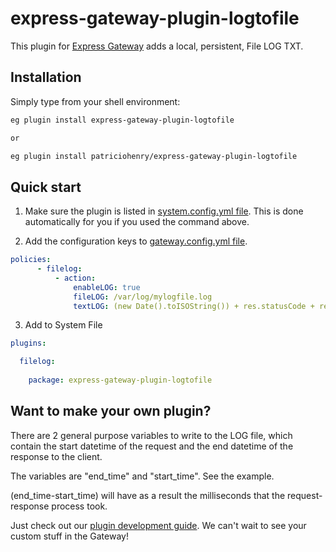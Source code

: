# express-gateway-plugin-logtofile

This plugin for [Express Gateway](https://express-gateway.io) adds a local, persistent, File LOG TXT.

## Installation

Simply type from your shell environment:

```bash
eg plugin install express-gateway-plugin-logtofile

or

eg plugin install patriciohenry/express-gateway-plugin-logtofile

```

## Quick start

1. Make sure the plugin is listed in [system.config.yml file](https://www.express-gateway.io/docs/configuration/system.config.yml/).
This is done automatically for you if you used the command above.

2. Add the configuration keys to [gateway.config.yml file](https://www.express-gateway.io/docs/configuration/gateway.config.yml/).

```yaml
policies:
      - filelog:
          - action:
              enableLOG: true
              fileLOG: /var/log/mylogfile.log
              textLOG: (new Date().toISOString()) + res.statusCode + res.get('content-length') + req.connection.remoteAddress + req.method + req.headers['my_var'] + req.originalUrl + (end_time-start_time)

```

3. Add to System File

```yaml
plugins:

  filelog:
  
    package: express-gateway-plugin-logtofile
```


## Want to make your own plugin?

There are 2 general purpose variables to write to the LOG file, which contain the start datetime of the request and the end datetime of the response to the client.


The variables are "end_time" and "start_time".  See the example. 

(end_time-start_time)   will have as a result the milliseconds that the request-response process took.


Just check out our [plugin development guide](https://www.express-gateway.io/docs/plugins/).
We can't wait to see your custom stuff in the Gateway!
